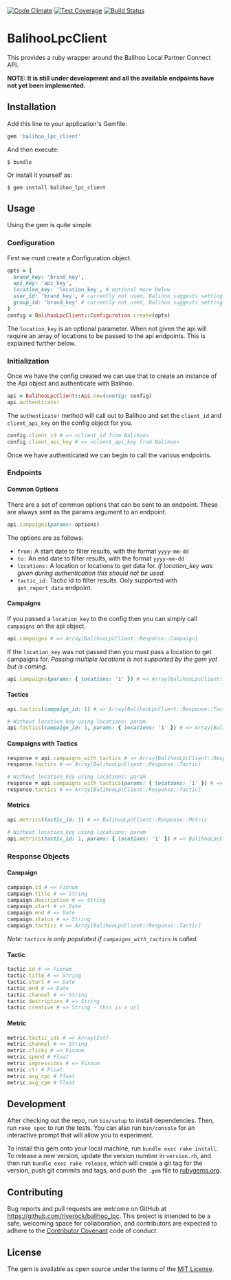 [![Code Climate](https://codeclimate.com/github/riverock/balihoo_lpc_client/badges/gpa.svg)](https://codeclimate.com/github/riverock/balihoo_lpc_client)
[![Test Coverage](https://codeclimate.com/github/riverock/balihoo_lpc_client/badges/coverage.svg)](https://codeclimate.com/github/riverock/balihoo_lpc_client/coverage)
[![Build Status](https://travis-ci.org/riverock/balihoo_lpc_client.svg?branch=develop)](https://travis-ci.org/riverock/balihoo_lpc_client)

# BalihooLpcClient

This provides a ruby wrapper around the Balihoo Local Partner Connect API.

**NOTE: It is still under development and all the available endpoints have not yet been
implemented.**

## Installation

Add this line to your application's Gemfile:

```ruby
gem 'balihoo_lpc_client'
```

And then execute:

    $ bundle

Or install it yourself as:

    $ gem install balihoo_lpc_client

## Usage

Using the gem is quite simple.

### Configuration

First we must create a Configuration object.

```ruby
opts = {
  brand_key: 'brand_key',
  api_key: 'api_key',
  location_key: 'location_key', # optional more below
  user_id: 'brand_key', # currently not used, Balihoo suggests setting same as brand_key
  group_id: 'brand_key' # currently not used, Balihoo suggests setting same as brand_key
}
config = BalihooLpcClient::Configuration.create(opts)
```

The `location_key` is an optional parameter. When not given the api will require
an array of locations to be passed to the api endpoints. This is explained
further below.

### Initialization

Once we have the config created we can use that to create an instance of the Api
object and authenticate with Balihoo.

```ruby
api = BalihooLpcClient::Api.new(config: config)
api.authenticate!
```

The `authenticate!` method will call out to Balihoo and set the `client_id` and
`client_api_key` on the config object for you.

```ruby
config.client_id # => <client_id from Balihoo>
config.client_api_key # => <client_api_key from Balihoo>
```

Once we have authenticated we can begin to call the various endpoints.

### Endpoints

#### Common Options

There are a set of common options that can be sent to an endpoint. These are
always sent as the params argument to an endpoint.

```ruby
api.campaigns(params: options)
```

The options are as follows:

- `from:` A start date to filter results, with the format `yyyy-mm-dd`
- `to:` An end date to filter results, with the format `yyyy-mm-dd`
- `locations:` A location or locations to get data for. _*If location_key was
given during authentication this should not be used.*_
- `tactic_id:` Tactic id to filter results. Only supported with
`get_report_data` endpoint.

#### Campaigns

If you passed a `location_key` to the config then you can simply call
`campaigns` on the api object.

```ruby
api.campaigns # => Array[BalihooLpcClient::Response::Campaign]
```

If the `location_key` was not passed then you must pass a location to get
campaigns for. _Passing multiple locations is not supported by the gem yet but
is coming._

```ruby
api.campaigns(params: { locations: '1' }) # => Array[BalihooLpcClient::Response::Campaign]
```

#### Tactics

```ruby
api.tactics(campaign_id: 1) # => Array[BalihooLpcClient::Response::Tactic]

# Without location_key using locations: param
api.tactics(campaign_id: 1, params: { locations: '1' }) # => Array[BalihooLpcClient::Response::Tactic]
```

#### Campaigns with Tactics

```ruby
response = api.campaigns_with_tactics # => Array[BalihooLpcClient::Response::Campaign]
response.tactics # => Array[BalihooLpcClient::Response::Tactic]

# Without location_key using locations: param
response = api.campaigns_with_tactics(params: { locations: '1' }) # => Array[BalihooLpcClient::Response::Campaign]
response.tactics # => Array[BalihooLpcClient::Response::Tactic]
```

#### Metrics

```ruby
api.metrics(tactic_id: 1) # => BalihooLpcClient::Response::Metric

# Without location_key using locations: param
api.metrics(tactic_id: 1, params: { locations: '1' }) # => BalihooLpcClient::Response::Metric
```

### Response Objects

#### Campaign

```ruby
campaign.id # => Fixnum
campaign.title # => String
campaign.description # => String
campaign.start # => Date
campaign.end # => Date
campaign.status # => String
campaign.tactics # => Array[BalihooLpcClient::Response::Tactic]
```

_Note: `tactics` is only populated if `campaigns_with_tactics` is called._

#### Tactic

```ruby
tactic.id # => Fixnum
tactic.title # => String
tactic.start # => Date
tactic.end # => Date
tactic.channel # => String
tactic.description # => String
tactic.creative # => String - this is a url
```

#### Metric

```ruby
metric.tactic_ids # => Array[Int]
metric.channel # => String
metric.clicks # => Fixnum
metric.spend # Float
metric.impressions # => Fixnum
metric.ctr # Float
metric.avg_cpc # Float
metric.avg_cpm # Float
```

## Development

After checking out the repo, run `bin/setup` to install dependencies. Then, run
`rake spec` to run the tests. You can also run `bin/console` for an interactive
prompt that will allow you to experiment.

To install this gem onto your local machine, run `bundle exec rake install`. To
release a new version, update the version number in `version.rb`, and then run
`bundle exec rake release`, which will create a git tag for the version, push
git commits and tags, and push the `.gem` file to
[rubygems.org](https://rubygems.org).

## Contributing

Bug reports and pull requests are welcome on GitHub at
https://github.com/riverock/balihoo_lpc. This project is intended to be a safe,
welcoming space for collaboration, and contributors are expected to adhere to
the [Contributor Covenant](contributor-covenant.org) code of conduct.


## License

The gem is available as open source under the terms of the
[MIT License](http://opensource.org/licenses/MIT).
